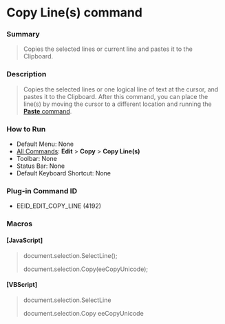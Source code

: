 # Copy Line(s) command

### Summary

> Copies the selected lines or current line and pastes it to the Clipboard.

### Description

> Copies the selected lines or one logical line of text at the cursor, and pastes it to the Clipboard. After
> this command, you can place the line(s) by moving the cursor to a
> different location and running the [**Paste** command](edit_paste).

### How to Run

- Default Menu: None
- [All Commands](../tools/all_commands): **Edit** \> **Copy**
\> **Copy Line(s)**
- Toolbar: None
- Status Bar: None
- Default Keyboard Shortcut: None

### Plug-in Command ID

- EEID\_EDIT\_COPY\_LINE (4192)

### Macros

#### \[JavaScript\]

> document.selection.SelectLine();
>
>
> document.selection.Copy(eeCopyUnicode);

#### \[VBScript\]

> document.selection.SelectLine
>
>
> document.selection.Copy eeCopyUnicode
